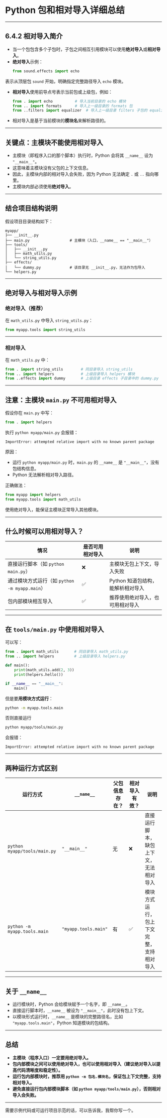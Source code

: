 # Python 包和相对导入详细总结

---

## 6.4.2 相对导入简介

- 当一个包包含多个子包时，子包之间相互引用模块可以使用**绝对导入**或**相对导入**。
- **绝对导入**示例：
  ```python
  from sound.effects import echo
  ```

表示从顶层包 `sound` 开始，明确指定完整路径导入 `echo` 模块。

* **相对导入**使用前导点号表示当前包或上级包，例如：

  ```python
  from . import echo          # 导入当前目录的 echo 模块
  from .. import formats      # 导入上一级目录的 formats 包
  from ..filters import equalizer  # 导入上一级目录 filters 子包的 equalizer 模块
  ```

* 相对导入是基于当前模块的**模块名**来解析路径的。

---

## 关键点：主模块不能使用相对导入

* 主模块（即程序入口的那个脚本）执行时，Python 会将其 `__name__` 设为 `"__main__"`。
* 这意味着主模块没有父包的上下文信息。
* 因此，主模块内部的相对导入会失败，因为 Python 无法确定 `.` 或 `..` 指向哪里。
* 主模块内部必须使用**绝对导入**。

---

## 结合项目结构说明

假设项目目录结构如下：

```
myapp/
├── __init__.py
├── main.py                  # 主模块（入口，__name__ == "__main__"）
├── tools/
│   ├── __init__.py
│   ├── math_utils.py
│   └── string_utils.py
├── effects/
│   └── dummy.py             # 该目录无 __init__.py，无法作为包导入
└── helpers.py
```

---

## 绝对导入与相对导入示例

### 绝对导入（推荐）

在 `math_utils.py` 中导入 `string_utils.py`：

```python
from myapp.tools import string_utils
```

---

### 相对导入

在 `math_utils.py` 中：

```python
from . import string_utils        # 同目录导入 string_utils
from .. import helpers            # 上级目录导入 helpers 模块
from ..effects import dummy       # 上级目录 effects 子目录中的 dummy.py
```

---

## 注意：主模块 `main.py` 不可用相对导入

假设你在 `main.py` 中写：

```python
from . import helpers
```

执行 `python myapp/main.py` 会报错：

```
ImportError: attempted relative import with no known parent package
```

原因：

* 运行 `python myapp/main.py` 时，`main.py` 的 `__name__` 是 `"__main__"`，没有包结构信息。
* Python 无法解析相对导入路径。

正确做法：

```python
from myapp import helpers
from myapp.tools import math_utils
```

使用绝对导入，能保证主模块正常导入其他模块。

---

## 什么时候可以用相对导入？

| 情况                                 | 是否可用相对导入 | 说明                   |
| ---------------------------------- | -------- | -------------------- |
| 直接运行脚本（如 `python main.py`）         | ❌        | 主模块无包上下文，导入失败        |
| 通过模块方式运行（如 `python -m myapp.main`） | ✅        | Python 知道包结构，能解析相对导入 |
| 包内部模块相互导入                          | ✅        | 推荐使用绝对导入，也可用相对导入     |

---

## 在 `tools/main.py` 中使用相对导入

可以写：

```python
from . import math_utils       # 同目录导入 math_utils.py
from .. import helpers         # 上级目录导入 helpers.py

def main():
    print(math_utils.add(2, 3))
    print(helpers.hello())

if __name__ == "__main__":
    main()
```

但是要**用模块方式运行**：

```bash
python -m myapp.tools.main
```

否则直接运行

```bash
python myapp/tools/main.py
```

会报错：

```
ImportError: attempted relative import with no known parent package
```

---

## 两种运行方式区别

| 运行方式                         | `__name__`           | 父包信息存在？ | 相对导入有效？ | 说明                   |
| ---------------------------- | -------------------- | ------- | ------- | -------------------- |
| `python myapp/tools/main.py` | `"__main__"`         | 无       | ❌       | 直接运行脚本，缺包上下文，无法相对导入  |
| `python -m myapp.tools.main` | `"myapp.tools.main"` | 有       | ✅       | 模块方式运行，包上下文完整，支持相对导入 |

---

## 关于 `__name__`

* 运行模块时，Python 会给模块赋予一个名字，即 `__name__`。
* 直接运行脚本时，`__name__` 被设为 `"__main__"`，此时没有包上下文。
* 以模块形式运行时，`__name__` 是模块的完整路径名，比如 `"myapp.tools.main"`，Python 知道模块的包结构。

---

## 总结

* **主模块（程序入口）一定要用绝对导入。**
* **包内部模块之间可以使用绝对导入，也可以使用相对导入（建议绝对导入以提高代码清晰度和稳定性）。**
* **运行包内部模块时，推荐用 `python -m 包名.模块名`，保证包上下文完整，支持相对导入。**
* **避免直接运行包内部模块脚本（如 `python myapp/tools/main.py`），否则相对导入会失败。**

---

需要示例代码或可运行项目示范的话，可以告诉我，我帮你写一个。
